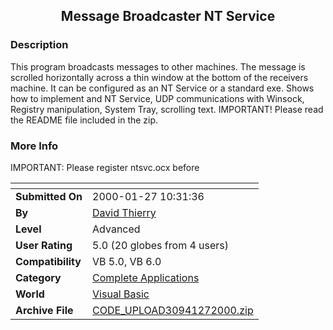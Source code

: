 ﻿<div align="center">

## Message Broadcaster NT Service


</div>

### Description

This program broadcasts messages to other machines. The message is scrolled horizontally across a thin window at the bottom of the receivers machine. It can be configured as an NT Service or a standard exe. Shows how to implement and NT Service, UDP communications with Winsock, Registry manipulation, System Tray, scrolling text. IMPORTANT! Please read the README file included in the zip.
 
### More Info
 
IMPORTANT: Please register ntsvc.ocx before


<span>             |<span>
---                |---
**Submitted On**   |2000-01-27 10:31:36
**By**             |[David Thierry](https://github.com/Planet-Source-Code/PSCIndex/blob/master/ByAuthor/david-thierry.md)
**Level**          |Advanced
**User Rating**    |5.0 (20 globes from 4 users)
**Compatibility**  |VB 5\.0, VB 6\.0
**Category**       |[Complete Applications](https://github.com/Planet-Source-Code/PSCIndex/blob/master/ByCategory/complete-applications__1-27.md)
**World**          |[Visual Basic](https://github.com/Planet-Source-Code/PSCIndex/blob/master/ByWorld/visual-basic.md)
**Archive File**   |[CODE\_UPLOAD30941272000\.zip](https://github.com/Planet-Source-Code/david-thierry-message-broadcaster-nt-service__1-5721/archive/master.zip)








